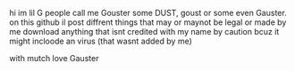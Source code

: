 hi im lil G
people call me Gouster some DUST, goust or some even Gauster.
on this github il post diffrent things that may or maynot be legal or made by me
download anything that isnt credited with my name by caution bcuz it might incloode an virus (that wasnt added by me)

with mutch love Gauster
